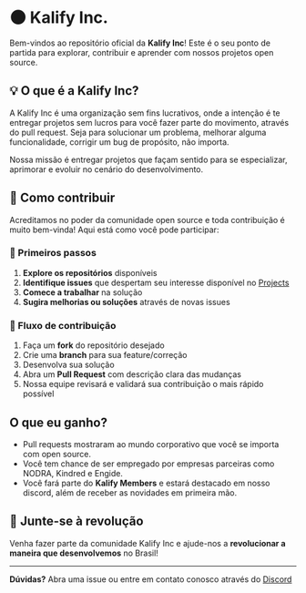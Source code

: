 # 🌑 Kalify Inc.

Bem-vindos ao repositório oficial da **Kalify Inc**! Este é o seu ponto de partida para explorar, contribuir e aprender com nossos projetos open source.

## 💡 O que é a Kalify Inc?

A Kalify Inc é uma organização sem fins lucrativos, onde a intenção é te entregar projetos sem lucros para você fazer parte do movimento, através do pull request. Seja para solucionar um problema, melhorar alguma funcionalidade, corrigir um bug de propósito, não importa.

Nossa missão é entregar projetos que façam sentido para se especializar, aprimorar e evoluir no cenário do desenvolvimento.

## 🤝 Como contribuir

Acreditamos no poder da comunidade open source e toda contribuição é muito bem-vinda! Aqui está como você pode participar:

### 🚀 Primeiros passos

1. **Explore os repositórios** disponíveis
2. **Identifique issues** que despertam seu interesse disponível no [Projects](https://github.com/orgs/Kalify-Inc/projects/1)
3. **Comece a trabalhar** na solução
4. **Sugira melhorias ou soluções** através de novas issues

### 🔄 Fluxo de contribuição

1. Faça um **fork** do repositório desejado
2. Crie uma **branch** para sua feature/correção
3. Desenvolva sua solução
4. Abra um **Pull Request** com descrição clara das mudanças
5. Nossa equipe revisará e validará sua contribuição o mais rápido possível

## O que eu ganho?
- Pull requests mostraram ao mundo corporativo que você se importa com open source.
- Você tem chance de ser empregado por empresas parceiras como NODRA, Kindred e Engide.
- Você fará parte do **Kalify Members** e estará destacado em nosso discord, além de receber as novidades em primeira mão.

## 🌟 Junte-se à revolução

Venha fazer parte da comunidade Kalify Inc e ajude-nos a **revolucionar a maneira que desenvolvemos** no Brasil!

---

**Dúvidas?** Abra uma issue ou entre em contato conosco através do [Discord](https://discord.gg/jhSepmE7nN)
